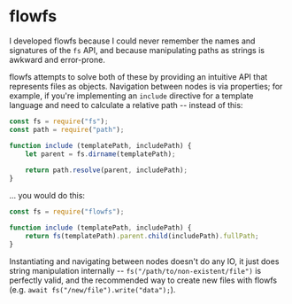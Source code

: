 flowfs
======

I developed flowfs because I could never remember the names and signatures of the `fs` API, and because manipulating paths as strings is awkward and error-prone.

flowfs attempts to solve both of these by providing an intuitive API that represents files as objects.  Navigation between nodes is via properties; for example, if you're implementing an `include` directive for a template language and need to calculate a relative path -- instead of this:

```javascript
const fs = require("fs");
const path = require("path");

function include (templatePath, includePath) {
	let parent = fs.dirname(templatePath);
	
	return path.resolve(parent, includePath);
}
```

... you would do this:

```javascript
const fs = require("flowfs");

function include (templatePath, includePath) {
	return fs(templatePath).parent.child(includePath).fullPath;
}
```

Instantiating and navigating between nodes doesn't do any IO, it just does string manipulation internally -- `fs("/path/to/non-existent/file")` is perfectly valid, and the recommended way to create new files with flowfs (e.g. `await fs("/new/file").write("data");`).
